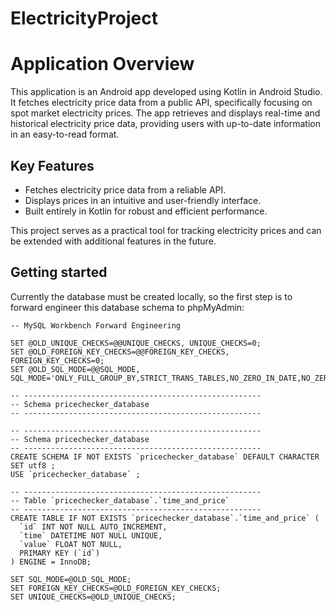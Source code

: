 # ElectricityProject

# Application Overview

This application is an Android app developed using Kotlin in Android Studio. It fetches electricity price data from a public API, specifically focusing on spot market electricity prices. The app retrieves and displays real-time and historical electricity price data, providing users with up-to-date information in an easy-to-read format.

## Key Features
- Fetches electricity price data from a reliable API.
- Displays prices in an intuitive and user-friendly interface.
- Built entirely in Kotlin for robust and efficient performance.

This project serves as a practical tool for tracking electricity prices and can be extended with additional features in the future.


## Getting started

Currently the database must be created locally, so the first step is to forward engineer this database schema to phpMyAdmin:

```
-- MySQL Workbench Forward Engineering

SET @OLD_UNIQUE_CHECKS=@@UNIQUE_CHECKS, UNIQUE_CHECKS=0;
SET @OLD_FOREIGN_KEY_CHECKS=@@FOREIGN_KEY_CHECKS, FOREIGN_KEY_CHECKS=0;
SET @OLD_SQL_MODE=@@SQL_MODE, SQL_MODE='ONLY_FULL_GROUP_BY,STRICT_TRANS_TABLES,NO_ZERO_IN_DATE,NO_ZERO_DATE,ERROR_FOR_DIVISION_BY_ZERO,NO_ENGINE_SUBSTITUTION';

-- -----------------------------------------------------
-- Schema pricechecker_database
-- -----------------------------------------------------

-- -----------------------------------------------------
-- Schema pricechecker_database
-- -----------------------------------------------------
CREATE SCHEMA IF NOT EXISTS `pricechecker_database` DEFAULT CHARACTER SET utf8 ;
USE `pricechecker_database` ;

-- -----------------------------------------------------
-- Table `pricechecker_database`.`time_and_price`
-- -----------------------------------------------------
CREATE TABLE IF NOT EXISTS `pricechecker_database`.`time_and_price` (
  `id` INT NOT NULL AUTO_INCREMENT,
  `time` DATETIME NOT NULL UNIQUE,
  `value` FLOAT NOT NULL,
  PRIMARY KEY (`id`)
) ENGINE = InnoDB;

SET SQL_MODE=@OLD_SQL_MODE;
SET FOREIGN_KEY_CHECKS=@OLD_FOREIGN_KEY_CHECKS;
SET UNIQUE_CHECKS=@OLD_UNIQUE_CHECKS;
```

